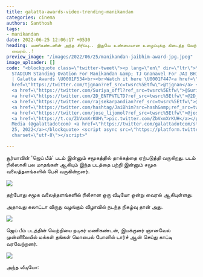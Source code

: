 ```yaml
---
title: galatta-awards-video-trending-manikandan
categories: cinema
authors: Santhosh
tags:
- manikandan
date: 2022-06-25 12:06:17 +0530
heading: மணிகண்டனின் அந்த சிரிப்பு.. இதுவே உண்மையான உழைப்புக்கு கிடைத்த வெற்றி.. வீடியோ
  வைரல்..!
preview_image: "/images/2022/06/25/manikandan-jaibhim-award-jpg.jpeg"
image_uploader: []
code: "<blockquote class=\"twitter-tweet\"><p lang=\"en\" dir=\"ltr\">\U0001F534 FULL
  STADIUM Standing Ovation For Manikandan &amp; TJ Gnanavel For JAI BHIM | Lijomol
  | Galatta Awards \U0001F534<br><br>Watch it here \U0001F447<a href=\"https://t.co/rSgK3LEmLw\">https://t.co/rSgK3LEmLw</a><a
  href=\"https://twitter.com/tjgnan?ref_src=twsrc%5Etfw\">@tjgnan</a> <a href=\"https://twitter.com/hashtag/Manikandan?src=hash&amp;ref_src=twsrc%5Etfw\">#Manikandan</a>
  <a href=\"https://twitter.com/Suriya_offl?ref_src=twsrc%5Etfw\">@Suriya_offl</a>
  <a href=\"https://twitter.com/2D_ENTPVTLTD?ref_src=twsrc%5Etfw\">@2D_ENTPVTLTD</a>
  <a href=\"https://twitter.com/rajsekarpandian?ref_src=twsrc%5Etfw\">@rajsekarpandian</a>
  <a href=\"https://twitter.com/hashtag/JaiBhim?src=hash&amp;ref_src=twsrc%5Etfw\">#JaiBhim</a>
  <a href=\"https://twitter.com/jose_lijomol?ref_src=twsrc%5Etfw\">@jose_lijomol</a>
  <a href=\"https://t.co/ZbVxmXrKUH\">pic.twitter.com/ZbVxmXrKUH</a></p>&mdash; Galatta
  Media (@galattadotcom) <a href=\"https://twitter.com/galattadotcom/status/1540552866762526720?ref_src=twsrc%5Etfw\">June
  25, 2022</a></blockquote> <script async src=\"https://platform.twitter.com/widgets.js\"
  charset=\"utf-8\"></script>"

---
```

சூர்யாவின் 'ஜெய் பீம்' படம் இன்னும் சமூகத்தில் தாக்கத்தை ஏற்படுத்தி வருகிறது. படம் ரிலீஸாகி பல மாதங்கள் ஆகியும் இந்த படத்தை பற்றி இன்னும் சமூக வலைத்தளங்களில் பேசி வருகின்றனர்.

![](/images/2022/06/25/manikandan-galatta-1-jpg.jpeg)

தற்போது சமூக வலைத்தளங்களில் ரிலீசான ஒரு வீடியோ ஒன்று வைரல் ஆகியுள்ளது.

அதாவது கலாட்டா விருது வழங்கும் விழாவில் நடந்த நிகழ்வு தான் அது.

![](/images/2022/06/25/manikandan-galatta-3-jpg.jpeg)

ஜெய் பீம் படத்தின் வெற்றியை நடிகர் மணிகண்டன், இயக்குனர் ஞானவேல் முன்னிலையில் மக்கள் தங்கள் மொபைல் போனில் டார்ச் ஆன் செய்து காட்டி வரவேற்றனர்.

![](/images/2022/06/25/manikandan-galatta-2-jpg.jpeg)

அந்த வீடியோ:
